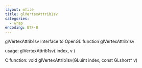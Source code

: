 ```yaml
---
layout: mfile
title: glVertexAttrib1sv
categories:
  - wrap
encoding: UTF-8
---
```


glVertexAttrib1sv  Interface to OpenGL function glVertexAttrib1sv

usage:  glVertexAttrib1sv( index, v )

C function:  void glVertexAttrib1sv(GLuint index, const GLshort\* v)